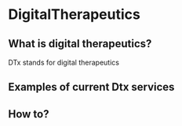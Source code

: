 # DigitalTherapeutics

## What is digital therapeutics?

DTx stands for digital therapeutics

## Examples of current Dtx services



## How to?
